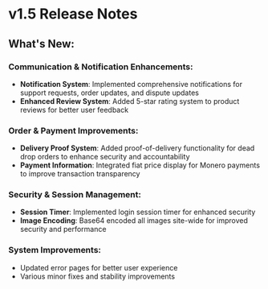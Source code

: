 # v1.5 Release Notes

## What's New:

### Communication & Notification Enhancements:
* **Notification System**: Implemented comprehensive notifications for support requests, order updates, and dispute updates
* **Enhanced Review System**: Added 5-star rating system to product reviews for better user feedback

### Order & Payment Improvements:
* **Delivery Proof System**: Added proof-of-delivery functionality for dead drop orders to enhance security and accountability
* **Payment Information**: Integrated fiat price display for Monero payments to improve transaction transparency

### Security & Session Management:
* **Session Timer**: Implemented login session timer for enhanced security
* **Image Encoding**: Base64 encoded all images site-wide for improved security and performance

### System Improvements:
* Updated error pages for better user experience
* Various minor fixes and stability improvements
